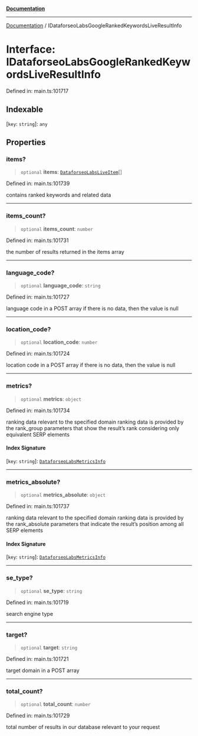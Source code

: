 [**Documentation**](../README.md)

***

[Documentation](../README.md) / IDataforseoLabsGoogleRankedKeywordsLiveResultInfo

# Interface: IDataforseoLabsGoogleRankedKeywordsLiveResultInfo

Defined in: main.ts:101717

## Indexable

\[`key`: `string`\]: `any`

## Properties

### items?

> `optional` **items**: [`DataforseoLabsLiveItem`](../classes/DataforseoLabsLiveItem.md)[]

Defined in: main.ts:101739

contains ranked keywords and related data

***

### items\_count?

> `optional` **items\_count**: `number`

Defined in: main.ts:101731

the number of results returned in the items array

***

### language\_code?

> `optional` **language\_code**: `string`

Defined in: main.ts:101727

language code in a POST array
if there is no data, then the value is null

***

### location\_code?

> `optional` **location\_code**: `number`

Defined in: main.ts:101724

location code in a POST array
if there is no data, then the value is null

***

### metrics?

> `optional` **metrics**: `object`

Defined in: main.ts:101734

ranking data relevant to the specified domain
ranking data is provided by the rank_group parameters that show the result’s rank considering only equivalent SERP elements

#### Index Signature

\[`key`: `string`\]: [`DataforseoLabsMetricsInfo`](../classes/DataforseoLabsMetricsInfo.md)

***

### metrics\_absolute?

> `optional` **metrics\_absolute**: `object`

Defined in: main.ts:101737

ranking data relevant to the specified domain
ranking data is provided by the rank_absolute parameters that indicate the result’s position among all SERP elements

#### Index Signature

\[`key`: `string`\]: [`DataforseoLabsMetricsInfo`](../classes/DataforseoLabsMetricsInfo.md)

***

### se\_type?

> `optional` **se\_type**: `string`

Defined in: main.ts:101719

search engine type

***

### target?

> `optional` **target**: `string`

Defined in: main.ts:101721

target domain in a POST array

***

### total\_count?

> `optional` **total\_count**: `number`

Defined in: main.ts:101729

total number of results in our database relevant to your request
